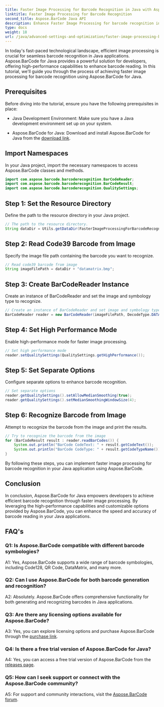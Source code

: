 ```yaml
---
title: Faster Image Processing for Barcode Recognition in Java with Aspose.BarCode
linktitle: Faster Image Processing for Barcode Recognition
second_title: Aspose.BarCode Java API
description: Enhance Faster Image Processing for barcode recognition in Java with Aspose.BarCode. Follow our step-by-step guide for faster image processing.
type: docs
weight: 18
url: /java/advanced-settings-and-optimization/faster-image-processing-barcode-recognition/
---
```


In today's fast-paced technological landscape, efficient image processing is crucial for seamless barcode recognition in Java applications. Aspose.BarCode for Java provides a powerful solution for developers, offering high-performance capabilities to enhance barcode reading. In this tutorial, we'll guide you through the process of achieving faster image processing for barcode recognition using Aspose.BarCode for Java.

## Prerequisites

Before diving into the tutorial, ensure you have the following prerequisites in place:

- Java Development Environment: Make sure you have a Java development environment set up on your system.

- Aspose.BarCode for Java: Download and install Aspose.BarCode for Java from the [download link](https://releases.aspose.com/barcode/java/).

## Import Namespaces

In your Java project, import the necessary namespaces to access Aspose.BarCode classes and methods.

```java
import com.aspose.barcode.barcoderecognition.BarCodeReader;
import com.aspose.barcode.barcoderecognition.BarCodeResult;
import com.aspose.barcode.barcoderecognition.QualitySettings;


```

## Step 1: Set the Resource Directory

Define the path to the resource directory in your Java project.

```java
// The path to the resource directory.
String dataDir = Utils.getDataDir(FasterImageProcessingForBarcodeRecognition.class) + "BarcodeReader/advanced_features/";
```

## Step 2: Read Code39 Barcode from Image

Specify the image file path containing the barcode you want to recognize.

```java
// Read code39 barcode from image
String imageFilePath = dataDir + "datamatrix.bmp";
```

## Step 3: Create BarCodeReader Instance

Create an instance of BarCodeReader and set the image and symbology type to recognize.

```java
// Create an instance of BarCodeReader and set image and symbology type to recognize
BarCodeReader reader = new BarCodeReader(imageFilePath, DecodeType.DATA_MATRIX);
```

## Step 4: Set High Performance Mode

Enable high-performance mode for faster image processing.

```java
// Set high performance mode
reader.setQualitySettings(QualitySettings.getHighPerformance());
```

## Step 5: Set Separate Options

Configure separate options to enhance barcode recognition.

```java
// Set separate options
reader.getQualitySettings().setAllowMedianSmoothing(true);
reader.getQualitySettings().setMedianSmoothingWindowSize(4);
```

## Step 6: Recognize Barcode from Image

Attempt to recognize the barcode from the image and print the results.

```java
// Try to recognize the barcode from the image
for (BarCodeResult result : reader.readBarCodes()) {
    System.out.println("BarCode CodeText: " + result.getCodeText());
    System.out.println("BarCode CodeType: " + result.getCodeTypeName());
}
```

By following these steps, you can implement faster image processing for barcode recognition in your Java application using Aspose.BarCode.

## Conclusion

In conclusion, Aspose.BarCode for Java empowers developers to achieve efficient barcode recognition through faster image processing. By leveraging the high-performance capabilities and customizable options provided by Aspose.BarCode, you can enhance the speed and accuracy of barcode reading in your Java applications.

## FAQ's

### Q1: Is Aspose.BarCode compatible with different barcode symbologies?

A1: Yes, Aspose.BarCode supports a wide range of barcode symbologies, including Code128, QR Code, DataMatrix, and many more.

### Q2: Can I use Aspose.BarCode for both barcode generation and recognition?

A2: Absolutely. Aspose.BarCode offers comprehensive functionality for both generating and recognizing barcodes in Java applications.

### Q3: Are there any licensing options available for Aspose.BarCode?

A3: Yes, you can explore licensing options and purchase Aspose.BarCode through the [purchase link](https://purchase.aspose.com/buy).

### Q4: Is there a free trial version of Aspose.BarCode for Java?

A4: Yes, you can access a free trial version of Aspose.BarCode from the [releases page](https://releases.aspose.com/).

### Q5: How can I seek support or connect with the Aspose.BarCode community?

A5: For support and community interactions, visit the [Aspose.BarCode forum](https://forum.aspose.com/c/barcode/13).
